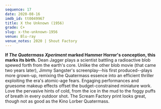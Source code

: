 ```yaml
---
sequence: 17
date: 2020-08-16
imdb_id: tt0049967
title: X the Unknown (1956)
grade: C+
slug: x-the-unknown-1956
venue: Blu-ray
venue_notes: 2020 | Shout Factory
---
```


**If <span data-imdb-id="tt0049646">_The Quatermass Xperiment_</a> marked Hammer Horror's conception, this marks its birth.** Dean Jagger plays a scientist battling a radioactive blob spewed forth from the earth's core. Unlike <span data-imdb-id="tt0051418">the other blob movie</span> (that came two years later), Jimmy Sangster's screenplay--his first produced--plays more grown-up, remixing the Quatermass essence into an efficient thriller exploiting the era's atomic-age fears. Engaging performances and gruesome makeup effects offset the budget-constrained miniature work. Love the pervasive hints of cold, from the ice in the mud to the foggy puffs of breath in every outdoor shot. The Scream Factory print looks great, though not as good as the Kino Lorber Quatermass.
